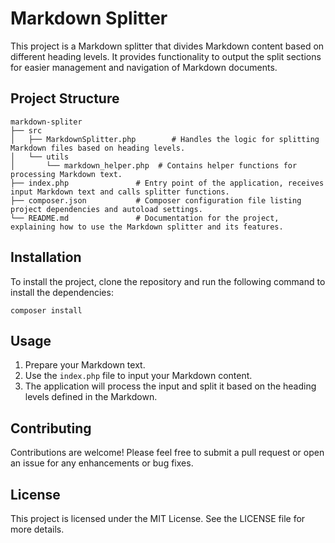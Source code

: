# Markdown Splitter

This project is a Markdown splitter that divides Markdown content based on different heading levels. It provides functionality to output the split sections for easier management and navigation of Markdown documents.

## Project Structure

```
markdown-spliter
├── src
│   ├── MarkdownSplitter.php        # Handles the logic for splitting Markdown files based on heading levels.
│   └── utils
│       └── markdown_helper.php  # Contains helper functions for processing Markdown text.
├── index.php               # Entry point of the application, receives input Markdown text and calls splitter functions.
├── composer.json           # Composer configuration file listing project dependencies and autoload settings.
└── README.md               # Documentation for the project, explaining how to use the Markdown splitter and its features.
```

## Installation

To install the project, clone the repository and run the following command to install the dependencies:

```
composer install
```

## Usage

1. Prepare your Markdown text.
2. Use the `index.php` file to input your Markdown content.
3. The application will process the input and split it based on the heading levels defined in the Markdown.

## Contributing

Contributions are welcome! Please feel free to submit a pull request or open an issue for any enhancements or bug fixes.

## License

This project is licensed under the MIT License. See the LICENSE file for more details.
